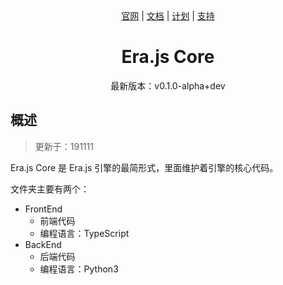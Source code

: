 <div align="center">
    <a href="https://miswanting.github.io/Era.js/">官网</a> |
    <a href="https://github.com/miswanting/Era.js/wiki">文档</a> |
    <a href="https://github.com/miswanting/Era.js/projects">计划</a> |
    <a href="https://github.com/miswanting/Era.js/issues">支持</a>
</div>

<h1 align="center">Era.js Core</h1>
<div align="center">最新版本：v0.1.0-alpha+dev</div>

## 概述

>   更新于：191111

Era.js Core 是 Era.js 引擎的最简形式，里面维护着引擎的核心代码。

文件夹主要有两个：

-   FrontEnd
    -   前端代码
    -   编程语言：TypeScript
-   BackEnd
    -   后端代码
    -   编程语言：Python3